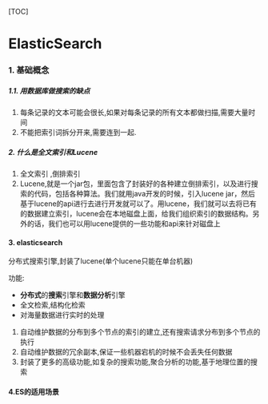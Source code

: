 [TOC]

# ElasticSearch

### 1. 基础概念

##### 1.1. 用数据库做搜索的缺点

1. 每条记录的文本可能会很长,如果对每条记录的所有文本都做扫描,需要大量时间
2. 不能把索引词拆分开来,需要连到一起.

##### 2. 什么是全文索引和Lucene

1. 全文索引 ,倒排索引
2. Lucene,就是一个jar包，里面包含了封装好的各种建立倒排索引，以及进行搜索的代码，包括各种算法。我们就用java开发的时候，引入lucene jar，然后基于lucene的api进行去进行开发就可以了。用lucene，我们就可以去将已有的数据建立索引，lucene会在本地磁盘上面，给我们组织索引的数据结构。另外的话，我们也可以用lucene提供的一些功能和api来针对磁盘上

#### 3. elasticsearch

分布式搜索引擎,封装了lucene(单个lucene只能在单台机器)

功能:

- **分布式**的**搜索**引擎和**数据分析**引擎
- 全文检索,结构化检索
- 对海量数据进行实时的处理

1. 自动维护数据的分布到多个节点的索引的建立,还有搜索请求分布到多个节点的执行
2. 自动维护数据的冗余副本,保证一些机器宕机的时候不会丢失任何数据
3. 封装了更多的高级功能,如复杂的搜索功能,聚合分析的功能,基于地理位置的搜索

#### 4.ES的适用场景


